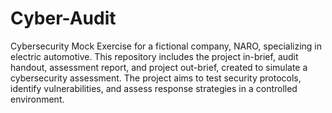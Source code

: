 # Cyber-Audit
 Cybersecurity Mock Exercise for a fictional company, NARO, specializing in electric automotive. This repository includes the project in-brief, audit handout, assessment report, and project out-brief, created to simulate a cybersecurity assessment. The project aims to test security protocols, identify vulnerabilities, and assess response strategies in a controlled environment.
